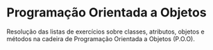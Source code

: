 # Programação Orientada a Objetos

Resolução das listas de exercícios sobre classes, atributos, objetos e métodos na cadeira de Programação Orientada a Objetos (P.O.O).
